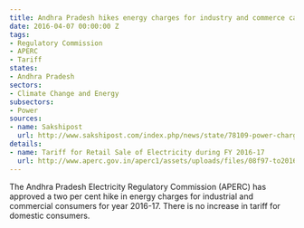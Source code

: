 ```yaml
---
title: Andhra Pradesh hikes energy charges for industry and commerce categories
date: 2016-04-07 00:00:00 Z
tags:
- Regulatory Commission
- APERC
- Tariff
states:
- Andhra Pradesh
sectors:
- Climate Change and Energy
subsectors:
- Power
sources:
- name: Sakshipost
  url: http://www.sakshipost.com/index.php/news/state/78109-power-charges-hiked-in-ap,-rs-216-crore-burden-on-industry.html?psource=Home-Latest
details:
- name: Tariff for Retail Sale of Electricity during FY 2016-17
  url: http://www.aperc.gov.in/aperc1/assets/uploads/files/08f97-to2016-17.pdf
---
```


The Andhra Pradesh Electricity Regulatory Commission (APERC) has approved a two per cent hike in energy charges for industrial and commercial consumers for year 2016-17. There is no increase in tariff for domestic consumers.
